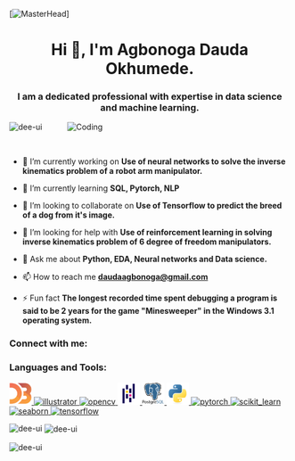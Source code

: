 [![MasterHead](https://miro.medium.com/v2/resize:fit:1100/0*VlTcqQGkS25mEZAI.gif)]

<h1 align="center">Hi 👋, I'm Agbonoga Dauda Okhumede.</h1>
<h3 align="center">I am a dedicated professional with expertise in data science and machine learning.</h3>

<img align="right" alt="Coding" width="400" src="https://encrypted-tbn0.gstatic.com/images?q=tbn:ANd9GcQhgc8wq1WOtrT5YyFrDrZ7NFdnBhxdz9cRzA&usqp=CAU">

<p align="left"> <img src="https://komarev.com/ghpvc/?username=dee-ui&label=Profile%20views&color=0e75b6&style=flat" alt="dee-ui" /> </p>

<p align="left"> <a href="https://twitter.com/" target="blank"><img src="https://img.shields.io/twitter/follow/?logo=twitter&style=for-the-badge" alt="" /></a> </p>

- 🔭 I’m currently working on **Use of neural networks to solve the inverse kinematics problem of a robot arm manipulator.**

- 🌱 I’m currently learning **SQL, Pytorch, NLP**

- 👯 I’m looking to collaborate on **Use of Tensorflow to predict the breed of a dog from it's image.**

- 🤝 I’m looking for help with **Use of reinforcement learning in solving inverse kinematics problem of 6 degree of freedom manipulators.**

- 💬 Ask me about **Python, EDA, Neural networks and Data science.**

- 📫 How to reach me **daudaagbonoga@gmail.com**

- ⚡ Fun fact **The longest recorded time spent debugging a program is said to be 2 years for the game "Minesweeper" in the Windows 3.1 operating system.**

<h3 align="left">Connect with me:</h3>
<p align="left">
</p>

<h3 align="left">Languages and Tools:</h3>
<p align="left"> <a href="https://d3js.org/" target="_blank" rel="noreferrer"> <img src="https://raw.githubusercontent.com/devicons/devicon/master/icons/d3js/d3js-original.svg" alt="d3js" width="40" height="40"/> </a> <a href="https://www.adobe.com/in/products/illustrator.html" target="_blank" rel="noreferrer"> <img src="https://www.vectorlogo.zone/logos/adobe_illustrator/adobe_illustrator-icon.svg" alt="illustrator" width="40" height="40"/> </a> <a href="https://opencv.org/" target="_blank" rel="noreferrer"> <img src="https://www.vectorlogo.zone/logos/opencv/opencv-icon.svg" alt="opencv" width="40" height="40"/> </a> <a href="https://pandas.pydata.org/" target="_blank" rel="noreferrer"> <img src="https://raw.githubusercontent.com/devicons/devicon/2ae2a900d2f041da66e950e4d48052658d850630/icons/pandas/pandas-original.svg" alt="pandas" width="40" height="40"/> </a> <a href="https://www.postgresql.org" target="_blank" rel="noreferrer"> <img src="https://raw.githubusercontent.com/devicons/devicon/master/icons/postgresql/postgresql-original-wordmark.svg" alt="postgresql" width="40" height="40"/> </a> <a href="https://www.python.org" target="_blank" rel="noreferrer"> <img src="https://raw.githubusercontent.com/devicons/devicon/master/icons/python/python-original.svg" alt="python" width="40" height="40"/> </a> <a href="https://pytorch.org/" target="_blank" rel="noreferrer"> <img src="https://www.vectorlogo.zone/logos/pytorch/pytorch-icon.svg" alt="pytorch" width="40" height="40"/> </a> <a href="https://scikit-learn.org/" target="_blank" rel="noreferrer"> <img src="https://upload.wikimedia.org/wikipedia/commons/0/05/Scikit_learn_logo_small.svg" alt="scikit_learn" width="40" height="40"/> </a> <a href="https://seaborn.pydata.org/" target="_blank" rel="noreferrer"> <img src="https://seaborn.pydata.org/_images/logo-mark-lightbg.svg" alt="seaborn" width="40" height="40"/> </a> <a href="https://www.tensorflow.org" target="_blank" rel="noreferrer"> <img src="https://www.vectorlogo.zone/logos/tensorflow/tensorflow-icon.svg" alt="tensorflow" width="40" height="40"/> </a> </p>

<p><img align="left" src="https://github-readme-stats.vercel.app/api/top-langs?username=dee-ui&show_icons=true&locale=en&layout=compact" alt="dee-ui" /></p>

<p>&nbsp;<img align="center" src="https://github-readme-stats.vercel.app/api?username=dee-ui&show_icons=true&locale=en" alt="dee-ui" /></p>

<p><img align="center" src="https://github-readme-streak-stats.herokuapp.com/?user=dee-ui&" alt="dee-ui" /></p>
